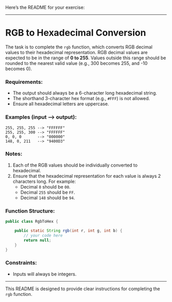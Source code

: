 Here’s the README for your exercise:

---

# RGB to Hexadecimal Conversion

The task is to complete the `rgb` function, which converts RGB decimal values to their hexadecimal representation. RGB decimal values are expected to be in the range of **0 to 255**. Values outside this range should be rounded to the nearest valid value (e.g., 300 becomes 255, and -10 becomes 0).

### Requirements:

- The output should always be a 6-character long hexadecimal string.
- The shorthand 3-character hex format (e.g., `#FFF`) is not allowed.
- Ensure all hexadecimal letters are uppercase.

### Examples (input --> output):

```plaintext
255, 255, 255 --> "FFFFFF"
255, 255, 300 --> "FFFFFF"
0, 0, 0       --> "000000"
148, 0, 211   --> "9400D3"
```

### Notes:

1. Each of the RGB values should be individually converted to hexadecimal.
2. Ensure that the hexadecimal representation for each value is always 2 characters long. For example:
   - Decimal `0` should be `00`.
   - Decimal `255` should be `FF`.
   - Decimal `148` should be `94`.

### Function Structure:

```java
public class RgbToHex {

    public static String rgb(int r, int g, int b) {
        // your code here
        return null;
    }
}
```

### Constraints:

- Inputs will always be integers.

---

This README is designed to provide clear instructions for completing the `rgb` function.
